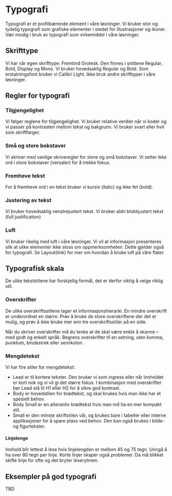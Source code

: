 # Typografi

Typografi er et profilbærende element i våre løsninger. Vi bruker stor og tydelig typografi som grafiske elementer i stedet for illustrasjoner og ikoner. Vær modig i bruk av typografi som virkemiddel i våre løsninger.


## Skrifttype

Vi har vår egen skrifttype: Fremtind Grotesk. Den finnes i snittene Regular, Bold, Display og Mono. Vi bruker hovedsaklig Regular og Bold. Som erstatningsfont bruker vi Calibri Light. Ikke bruk andre skrifttyper i våre løsninger.


## Regler for typografi

### Tilgjengelighet

Vi følger reglene for tilgjengelighet. Vi bruker relative verdier når vi koder og vi passer på kontrasten mellom tekst og bakgrunn. Vi bruker svart eller hvit som skriftfarger.

### Små og store bokstaver

Vi skriver med vanlige skriveregler for store og små bokstaver. Vi setter ikke ord i store bokstaver (versaler) for å trekke fokus.


### Fremheve tekst

For å fremheve ord i en tekst bruker vi kursiv (italic) og ikke fet (bold).  


### Justering av tekst
Vi bruker hovedsaklig venstrejustert tekst. Vi bruker aldri blokkjustert tekst (full justification)

### Luft

Vi bruker rikelig med luft i våre løsninger. Vi vil at informasjon presenteres slik at ulike elementer ikke sloss om oppmerksomheten. Dette gjelder også for typografi. Se Layout(link) for mer om hvordan å bruke luft på våre flater.


## Typografisk skala

De ulike tekststilene har forskjellig formål, det er derfor viktig å velge riktig stil.


### Overskrifter

De ulike overskriftsstilene lager et informasjonshierarki. En mindre overskrift er underordnet en større. Prøv å bruke de store overskriftene der det er mulig, og prøv å ikke bruke mer enn tre overskriftsstiler på en side.

Når du skriver overskrifter må du tenke at de skal være enkle å skanne – med godt og enkelt språk. Begrens overskrifter til en setning, uten komma, punktum, bindestrek eller semikolon.


### Mengdetekst

Vi har fire stiler for mengdetekst:
- Lead er til kortere tekster. Den bruker vi som ingress eller når innholdet er kort nok og vi vil gi det større fokus. I kombinasjon med overskrifter bør Lead stå til H1 eller H2 for å sikre god kontrast.
- Body er hovedstilen for brødtekst, og skal brukes hvis man ikke har et spesielt behov. 
- Body Small er en alterantiv brødtekst hvis man _må_ ha en mer kompakt stil. 
- Small er den minste skriftstilen vår, og brukes bare i tabeller eller interne applikasjoner for å spare plass ved behov. Den kan også brukes i bilde- og figurtekster.


#### Linjelenge

Innhold blir lettest å lese hvis linjelengden er mellom 45 og 75 tegn. Unngå å ha over 80 tegn per linje. Korte linjer skaper også problemer. Da må blikket skifte linje for ofte og det bryter leserytmen. 

## Eksempler på god typografi
TBD
